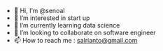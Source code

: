 - 👋 Hi, I’m @senoal
- 👀 I’m interested in start up
- 🌱 I’m currently learning data science
- 💞️ I’m looking to collaborate on software engineer
- 📫 How to reach me : salrianto@gmail.com

<!---
senoal/senoal is a ✨ special ✨ repository because its `README.md` (this file) appears on your GitHub profile.
You can click the Preview link to take a look at your changes.
--->
